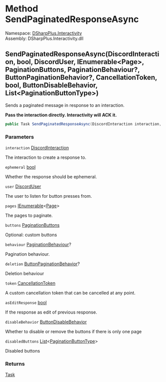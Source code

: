 # Method SendPaginatedResponseAsync

Namespace: [DSharpPlus.Interactivity](DSharpPlus.Interactivity.md)  
Assembly: DSharpPlus.Interactivity.dll

## <a id="DSharpPlus_Interactivity_InteractivityExtension_SendPaginatedResponseAsync_DSharpPlus_Entities_DiscordInteraction_System_Boolean_DSharpPlus_Entities_DiscordUser_System_Collections_Generic_IEnumerable_DSharpPlus_Interactivity_Page__DSharpPlus_Interactivity_EventHandling_PaginationButtons_System_Nullable_DSharpPlus_Interactivity_Enums_PaginationBehaviour__System_Nullable_DSharpPlus_Interactivity_Enums_ButtonPaginationBehavior__System_Threading_CancellationToken_System_Boolean_DSharpPlus_Interactivity_Enums_ButtonDisableBehavior_System_Collections_Generic_List_DSharpPlus_Interactivity_Enums_PaginationButtonType__"></a>SendPaginatedResponseAsync\(DiscordInteraction, bool, DiscordUser, IEnumerable<Page\>, PaginationButtons, PaginationBehaviour?, ButtonPaginationBehavior?, CancellationToken, bool, ButtonDisableBehavior, List<PaginationButtonType\>\)

Sends a paginated message in response to an interaction.
<p>
<b>Pass the interaction directly. Interactivity will ACK it.</b>
</p>

```csharp
public Task SendPaginatedResponseAsync(DiscordInteraction interaction, bool ephemeral, DiscordUser user, IEnumerable<Page> pages, PaginationButtons buttons = null, PaginationBehaviour? behaviour = null, ButtonPaginationBehavior? deletion = null, CancellationToken token = default, bool asEditResponse = false, ButtonDisableBehavior disableBehavior = ButtonDisableBehavior.Disable, List<PaginationButtonType> disabledButtons = null)
```

### Parameters

`interaction` [DiscordInteraction](DSharpPlus.Entities.DiscordInteraction.md)

The interaction to create a response to.

`ephemeral` [bool](https://learn.microsoft.com/dotnet/api/system.boolean)

Whether the response should be ephemeral.

`user` [DiscordUser](DSharpPlus.Entities.DiscordUser.md)

The user to listen for button presses from.

`pages` [IEnumerable](https://learn.microsoft.com/dotnet/api/system.collections.generic.ienumerable\-1)<[Page](DSharpPlus.Interactivity.Page.md)\>

The pages to paginate.

`buttons` [PaginationButtons](DSharpPlus.Interactivity.EventHandling.PaginationButtons.md)

Optional: custom buttons

`behaviour` [PaginationBehaviour](DSharpPlus.Interactivity.Enums.PaginationBehaviour.md)?

Pagination behaviour.

`deletion` [ButtonPaginationBehavior](DSharpPlus.Interactivity.Enums.ButtonPaginationBehavior.md)?

Deletion behaviour

`token` [CancellationToken](https://learn.microsoft.com/dotnet/api/system.threading.cancellationtoken)

A custom cancellation token that can be cancelled at any point.

`asEditResponse` [bool](https://learn.microsoft.com/dotnet/api/system.boolean)

If the response as edit of previous response.

`disableBehavior` [ButtonDisableBehavior](DSharpPlus.Interactivity.Enums.ButtonDisableBehavior.md)

Whether to disable or remove the buttons if there is only one page

`disabledButtons` [List](https://learn.microsoft.com/dotnet/api/system.collections.generic.list\-1)<[PaginationButtonType](DSharpPlus.Interactivity.Enums.PaginationButtonType.md)\>

Disabled buttons

### Returns

[Task](https://learn.microsoft.com/dotnet/api/system.threading.tasks.task)

